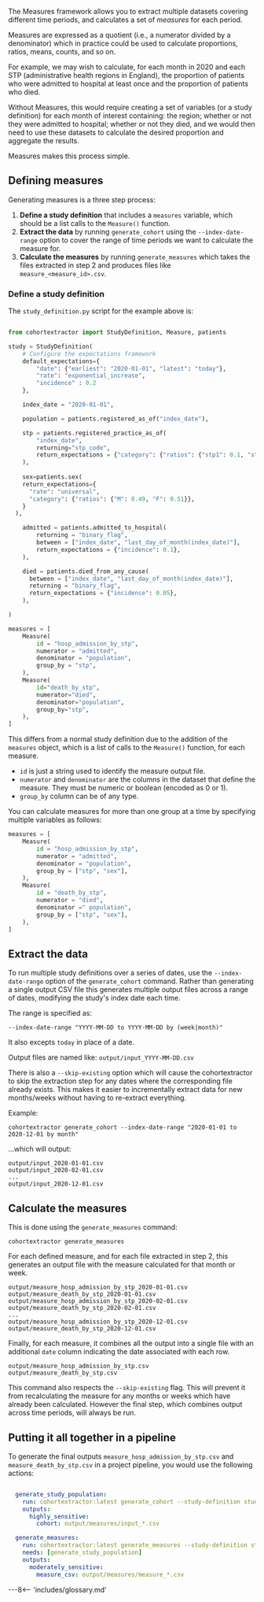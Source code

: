 The Measures framework allows you to extract multiple datasets covering different time periods, and calculates a set of _measures_ for each period.

Measures are expressed as a quotient (i.e., a numerator divided by a denominator) which in practice could be used to calculate proportions, ratios, means, counts, and so on.

For example, we may wish to calculate, for each month in 2020 and each STP (administrative health regions in England), the proportion of patients who were admitted to hospital at least once and the proportion of patients who died.

Without Measures, this would require creating a set of variables (or a study definition) for each month of interest containing: the region; whether or not they were admitted to hospital; whether or not they died,
and we would then need to use these datasets to calculate the desired proportion and aggregate the results.

Measures makes this process simple.

## Defining measures

Generating measures is a three step process:

 1. **Define a study definition** that includes a `measures` variable, which should be a list calls to the `Measure()` function.
 2. **Extract the data** by running `generate_cohort` using the `--index-date-range` option to cover the range of time periods we want to calculate the measure for.
 3. **Calculate the measures** by running `generate_measures` which takes the files extracted in step 2 and produces files like `measure_<measure_id>.csv`.


### Define a study definition

The `study_definition.py` script for the example above is:

```py

from cohortextractor import StudyDefinition, Measure, patients

study = StudyDefinition(
    # Configure the expectations framework
    default_expectations={
        "date": {"earliest": "2020-01-01", "latest": "today"},
        "rate": "exponential_increase",
        "incidence" : 0.2
    },

    index_date = "2020-01-01",

    population = patients.registered_as_of("index_date"),

	stp = patients.registered_practice_as_of(
		"index_date",
		returning="stp_code",
		return_expectations = {"category": {"ratios": {"stp1": 0.1, "stp2": 0.2, "stp3": 0.7}}, "incidence" : 1}
	),
	
	sex=patients.sex(
    return_expectations={
      "rate": "universal",
      "category": {"ratios": {"M": 0.49, "F": 0.51}},
    }
  ),

	admitted = patients.admitted_to_hospital(
		returning = "binary_flag",
		between = ["index_date", "last_day_of_month(index_date)"],
		return_expectations = {"incidence": 0.1},
	),

	died = patients.died_from_any_cause(
      between = ["index_date", "last_day_of_month(index_date)"],
      returning = "binary_flag",
	  return_expectations = {"incidence": 0.05},
    ),

)

measures = [
    Measure(
        id = "hosp_admission_by_stp",
        numerator = "admitted",
        denominator = "population",
        group_by = "stp",
    ),
    Measure(
        id="death_by_stp",
        numerator="died",
        denominator="population",
        group_by="stp",
    ),
]
```
This differs from a normal study definition due to the addition of the `measures` object, which is a list of calls to the `Measure()` function, for each measure.

* `id` is just a string used to identify the measure output file.
* `numerator` and `denominator` are the columns in the dataset that define the measure. They must be numeric or boolean (encoded as 0 or 1).
* `group_by` column can be of any type.

You can calculate measures for more than one group at a time by specifying multiple variables as follows: 

```py
measures = [
    Measure(
        id = "hosp_admission_by_stp",
        numerator = "admitted",
        denominator = "population",
        group_by = ["stp", "sex"],
    ),
    Measure(
        id = "death_by_stp",
        numerator = "died",
        denominator =" population",
        group_by = ["stp", "sex"],
    ),
]
```

## Extract the data

To run multiple study definitions over a series of dates, use the `--index-date-range` option of the `generate_cohort` command.
Rather than generating a single output CSV file this generates multiple output files across a range of dates, modifying the study's index date each time.

The range is specified as:

```
--index-date-range "YYYY-MM-DD to YYYY-MM-DD by (week|month)"
```

It also excepts `today` in place of a date.

Output files are named like: `output/input_YYYY-MM-DD.csv`

There is also a `--skip-existing` option which will cause the cohortextractor to skip the extraction step for any dates where the corresponding file already exists.
This makes it easier to incrementally extract data for new months/weeks without having to re-extract everything.

Example:

```
cohortextractor generate_cohort --index-date-range "2020-01-01 to 2020-12-01 by month"
```

...which will output:

```
output/input_2020-01-01.csv
output/input_2020-02-01.csv
...
output/input_2020-12-01.csv
```

## Calculate the measures

This is done using the `generate_measures` command:

```
cohortextractor generate_measures
```

For each defined measure, and for each file extracted in step 2, this generates an output file with the measure calculated for that month or week.

    output/measure_hosp_admission_by_stp_2020-01-01.csv
    output/measure_death_by_stp_2020-01-01.csv
    output/measure_hosp_admission_by_stp_2020-02-01.csv
    output/measure_death_by_stp_2020-02-01.csv
	...
    output/measure_hosp_admission_by_stp_2020-12-01.csv
    output/measure_death_by_stp_2020-12-01.csv

Finally, for each measure, it combines all the output into a single file with an additional `date` column indicating the date associated with each row.

    output/measure_hosp_admission_by_stp.csv
    output/measure_death_by_stp.csv

This command also respects the `--skip-existing` flag.
This will prevent it from recalculating the measure for any months or weeks which have already been calculated.
However the final step, which combines output across time periods, will always be run.

## Putting it all together in a pipeline

To generate the final outputs `measure_hosp_admission_by_stp.csv` and `measure_death_by_stp.csv` in a project pipeline, you would use the following actions:


```yaml

  generate_study_population:
    run: cohortextractor:latest generate_cohort --study-definition study_definition --index-date-range "2020-01-01 to 2020-12-01 by month" --skip-existing --output-dir=output/measures
    outputs:
      highly_sensitive:
        cohort: output/measures/input_*.csv

  generate_measures:
    run: cohortextractor:latest generate_measures --study-definition study_definition --skip-existing --output-dir=output/measures
    needs: [generate_study_population]
    outputs:
      moderately_sensitive:
        measure_csv: output/measures/measure_*.csv

```

---8<-- 'includes/glossary.md'

